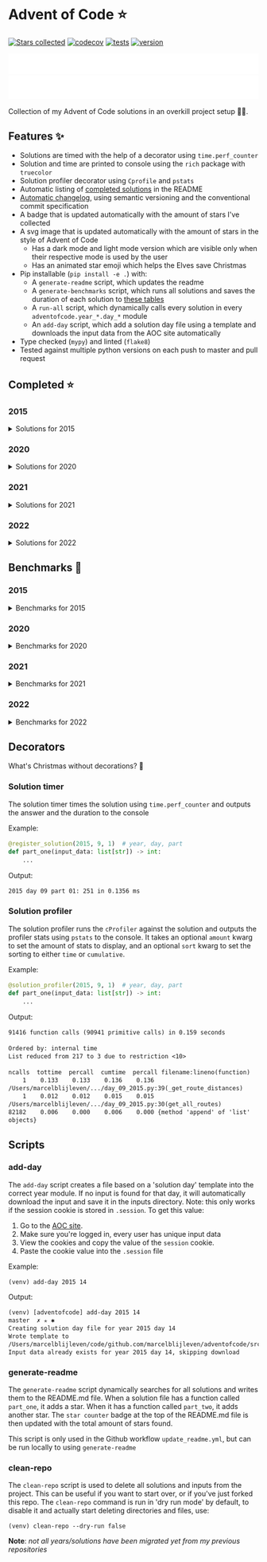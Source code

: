 # Advent of Code ⭐️
[![Stars collected](https://shields.io/static/v1?label=stars%20collected&message=145&color=yellow)]()
[![codecov](https://codecov.io/gh/marcelblijleven/adventofcode/branch/master/graph/badge.svg?token=jZ2TgfyltM)](https://codecov.io/gh/marcelblijleven/adventofcode)
[![tests](https://github.com/marcelblijleven/adventofcode/actions/workflows/tests.yaml/badge.svg)](https://github.com/marcelblijleven/adventofcode)
[![version](https://img.shields.io/github/v/release/marcelblijleven/adventofcode.svg)](https://github.com/marcelblijleven/adventofcode/releases)

![advent of code](./image_dark.svg#gh-dark-mode-only)
![advent of code](./image_light.svg#gh-light-mode-only)

Collection of my Advent of Code solutions in an overkill project setup 👻🎄.

## Features ✨
- Solutions are timed with the help of a decorator using `time.perf_counter`
- Solution and time are printed to console using the `rich` package with `truecolor`
- Solution profiler decorator using `Cprofile` and `pstats`
- Automatic listing of [completed solutions](#completed-) in the README
- [Automatic changelog](CHANGELOG.md), using semantic versioning and the conventional commit specification
- A badge that is updated automatically with the amount of stars I've collected
- A svg image that is updated automatically with the amount of stars in the style of Advent of Code
  - Has a dark mode and light mode version which are visible only when their respective mode is used by the user
  - Has an animated star emoji which helps the Elves save Christmas
- Pip installable (`pip install -e .`) with:
  - A `generate-readme` script, which updates the readme
  - A `generate-benchmarks` script, which runs all solutions and saves the duration of each solution to [these tables](#benchmarks-)
  - A `run-all` script, which dynamically calls every solution in every `adventofcode.year_*.day_*` module
  - An `add-day` script, which add a solution day file using a template and downloads the input data from the AOC site automatically
- Type checked (`mypy`) and linted (`flake8`)
- Tested against multiple python versions on each push to master and pull request

<!-- start completed section -->
## Completed ⭐️
### 2015
<details><summary>Solutions for 2015</summary>
<p>

| day   | part one | part two |
| :---: | :------: | :------: |
| 01 | ⭐️ | ⭐️ |
| 02 | ⭐️ | ⭐️ |
| 03 | ⭐️ | ⭐️ |
| 04 | ⭐️ | ⭐️ |
| 05 | ⭐️ | ⭐️ |
| 06 | ⭐️ | ⭐️ |
| 07 | ⭐️ | ⭐️ |
| 08 | ⭐️ | ⭐️ |
| 09 | ⭐️ | ⭐️ |
| 10 | ⭐️ | ⭐️ |
| 11 | ⭐️ | ⭐️ |
| 12 | ⭐️ | ⭐️ |
| 13 | ⭐️ | ⭐️ |
| 14 | ⭐️ | ⭐️ |
| 15 | ⭐️ | ⭐️ |
| 16 | ⭐️ | ⭐️ |
| 17 | ⭐️ | ⭐️ |
| 18 | ⭐️ | ⭐️ |
| 19 | ⭐️ | ⭐️ |
| 20 | ⭐️ | ⭐️ |
| 21 | ⭐️ | ⭐️ |
| 22 | ⭐️ | ⭐️ |
| 23 | ⭐️ | ⭐️ |
| 24 | ⭐️ | ⭐️ |
| 25 | ⭐️ | ⭐️ |

</p>
</details>

### 2020
<details><summary>Solutions for 2020</summary>
<p>

| day   | part one | part two |
| :---: | :------: | :------: |
| 01 | ⭐️ | ⭐️ |
| 02 | ⭐️ | ⭐️ |
| 03 | ⭐️ | ⭐️ |
| 04 | ⭐️ | ⭐️ |
| 05 | ⭐️ | ⭐️ |
| 06 | ⭐️ | ⭐️ |
| 07 | ⭐️ | ⭐️ |
| 08 | ⭐️ | ⭐️ |
| 09 | ⭐️ | ⭐️ |
| 10 | ⭐️ | ⭐️ |
| 11 | ⭐️ | ⭐️ |
| 12 | ⭐️ | ⭐️ |
| 13 | ⭐️ | ⭐️ |
| 14 | ⭐️ | ⭐️ |
| 15 | ⭐️ | ⭐️ |
| 16 | ⭐️ | ⭐️ |

</p>
</details>

### 2021
<details><summary>Solutions for 2021</summary>
<p>

| day   | part one | part two |
| :---: | :------: | :------: |
| 01 | ⭐️ | ⭐️ |
| 02 | ⭐️ | ⭐️ |
| 03 | ⭐️ | ⭐️ |
| 04 | ⭐️ | ⭐️ |
| 05 | ⭐️ | ⭐️ |
| 06 | ⭐️ | ⭐️ |
| 07 | ⭐️ | ⭐️ |
| 08 | ⭐️ | ⭐️ |
| 09 | ⭐️ | ⭐️ |
| 10 | ⭐️ | ⭐️ |
| 11 | ⭐️ | ⭐️ |
| 12 | ⭐️ | ⭐️ |
| 13 | ⭐️ | ⭐️ |
| 14 | ⭐️ | ⭐️ |
| 15 | ⭐️ | ⭐️ |
| 16 | ⭐️ | ⭐️ |
| 17 | ⭐️ | ⭐️ |
| 18 | ⭐️ | ⭐️ |
| 19 | ⭐️ | ⭐️ |
| 20 | ⭐️ | ⭐️ |
| 21 | ⭐️ | ⭐️ |
| 22 | ⭐️ | ⭐️ |
| 25 | ⭐️ | – |

</p>
</details>

### 2022
<details><summary>Solutions for 2022</summary>
<p>

| day   | part one | part two |
| :---: | :------: | :------: |
| 01 | ⭐️ | ⭐️ |
| 02 | ⭐️ | ⭐️ |
| 03 | ⭐️ | ⭐️ |
| 04 | ⭐️ | ⭐️ |
| 05 | ⭐️ | ⭐️ |
| 06 | ⭐️ | ⭐️ |
| 07 | ⭐️ | ⭐️ |
| 08 | ⭐️ | ⭐️ |
| 09 | ⭐️ | ⭐️ |

</p>
</details>


<!-- end completed section -->

<!-- start benchmark section -->
## Benchmarks 🚀
### 2015
<details><summary>Benchmarks for 2015</summary>
<p>

|  day  | part  | duration |
| :---: | :---: | -------: |
| 01 | part one | 0.25 ms |
| 01 | part two | 0.10 ms |
| 02 | part one | 1.37 ms |
| 02 | part two | 1.27 ms |
| 03 | part one | 2.03 ms |
| 03 | part two | 2.67 ms |
| 04 | part one | 69.00 ms |
| 04 | part two | 2298.44 ms |
| 05 | part one | 1.24 ms |
| 05 | part two | 1.68 ms |
| 06 | part one | 4433.12 ms |
| 06 | part two | 5095.63 ms |
| 07 | part one | 1.06 ms |
| 07 | part two | 1.95 ms |
| 08 | part one | 0.83 ms |
| 08 | part two | 0.31 ms |
| 09 | part one | 73.47 ms |
| 09 | part two | 73.19 ms |
| 10 | part one | 228.92 ms |
| 10 | part two | 3245.16 ms |
| 10 | part two method 2 | 2705.51 ms |
| 11 | part one | 0.01 ms |
| 11 | part two | 0.01 ms |
| 12 | part one | 0.82 ms |
| 12 | part two | 0.76 ms |
| 13 | part one | 85.20 ms |
| 13 | part two | 822.93 ms |
| 14 | part one | 16.74 ms |
| 14 | part two | 16.96 ms |
| 15 | part one | 582.55 ms |
| 15 | part two | 212.15 ms |
| 16 | part one | 0.78 ms |
| 16 | part two | 0.80 ms |
| 17 | part one | 145.18 ms |
| 17 | part two | 74.59 ms |
| 18 | part one | 2439.96 ms |
| 18 | part two | 2579.58 ms |
| 19 | part one | 2.45 ms |
| 19 | part two | 0.21 ms |
| 20 | part one | 3315.01 ms |
| 20 | part two | 968.48 ms |
| 21 | part one | 3.79 ms |
| 21 | part two | 3.71 ms |
| 22 | part one | 170.26 ms |
| 22 | part two | 124.34 ms |
| 23 | part one | 0.55 ms |
| 23 | part two | 0.69 ms |
| 24 | part one | 65.81 ms |
| 24 | part two | 2.60 ms |
| 25 | part one | 2030.58 ms |
| 25 | part two | 0.00 ms |

</p>
</details>

### 2020
<details><summary>Benchmarks for 2020</summary>
<p>

|  day  | part  | duration |
| :---: | :---: | -------: |
| 01 | part one | 0.11 ms |
| 01 | part two | 100.89 ms |
| 02 | part one | 2.90 ms |
| 02 | part two | 2.54 ms |
| 03 | part one | 0.08 ms |
| 03 | part two | 0.33 ms |
| 04 | part one | 0.61 ms |
| 04 | part two | 1.38 ms |
| 05 | part one | 6.82 ms |
| 05 | part two | 2.28 ms |
| 05 | part one binary version | 0.29 ms |
| 06 | part one | 0.84 ms |
| 06 | part two | 0.99 ms |
| 07 | part one | 65.92 ms |
| 07 | part two | 1.02 ms |
| 08 | part one | 0.35 ms |
| 08 | part two | 19.00 ms |
| 09 | part one | 0.56 ms |
| 09 | part two | 867.15 ms |
| 10 | part one | 0.02 ms |
| 10 | part two | 0.04 ms |
| 11 | part one | 2706.43 ms |
| 11 | part two | 2428.67 ms |
| 12 | part one | 0.34 ms |
| 12 | part two | 0.31 ms |
| 13 | part one | 0.15 ms |
| 13 | part two | 0.07 ms |
| 14 | part one | 1.38 ms |
| 14 | part two | 406.94 ms |
| 15 | part one | 0.15 ms |
| 15 | part two | 4957.69 ms |
| 16 | part one | 1.19 ms |
| 16 | part two | 5.41 ms |

</p>
</details>

### 2021
<details><summary>Benchmarks for 2021</summary>
<p>

|  day  | part  | duration |
| :---: | :---: | -------: |
| 01 | part one | 0.19 ms |
| 01 | part two | 0.90 ms |
| 01 | part two reuse part one | 0.69 ms |
| 02 | part one | 0.43 ms |
| 02 | part two | 0.43 ms |
| 03 | part one | 0.86 ms |
| 03 | part two | 2.26 ms |
| 04 | part one | 8.55 ms |
| 04 | part two | 17.89 ms |
| 05 | part one | 30.96 ms |
| 05 | part two | 58.56 ms |
| 06 | part one | 0.06 ms |
| 06 | part two | 0.09 ms |
| 06 | part two faster | 0.08 ms |
| 07 | part one | 0.24 ms |
| 07 | part two | 0.44 ms |
| 08 | part one | 0.19 ms |
| 08 | part two | 1.64 ms |
| 09 | part one | 8.44 ms |
| 09 | part two | 11.56 ms |
| 09 | part two async | 14.78 ms |
| 09 | part two mp | 152.37 ms |
| 10 | part one | 1.05 ms |
| 10 | part two | 2.13 ms |
| 11 | part one | 6.89 ms |
| 11 | part two | 15.31 ms |
| 12 | part one | 15.55 ms |
| 12 | part two | 513.53 ms |
| 13 | part one | 0.53 ms |
| 13 | part two | 1.06 ms |
| 14 | part one | 0.42 ms |
| 14 | part two | 1.60 ms |
| 15 | part one | 30.51 ms |
| 15 | part two | 746.30 ms |
| 16 | part one | 0.51 ms |
| 16 | part two | 0.50 ms |
| 17 | part one | 147.30 ms |
| 17 | part two | 1361.03 ms |
| 17 | part one quick maths | 0.01 ms |
| 18 | part one | 116.10 ms |
| 18 | part two | 1871.49 ms |
| 19 | part one | 385.11 ms |
| 19 | part two | 388.17 ms |
| 20 | part one | 54.31 ms |
| 20 | part two | 2991.96 ms |
| 21 | part one | 0.40 ms |
| 21 | part two | 190.35 ms |
| 22 | part one | 389.04 ms |
| 22 | part two | 2449.94 ms |
| 25 | part one | 16436.05 ms |

</p>
</details>

### 2022
<details><summary>Benchmarks for 2022</summary>
<p>

|  day  | part  | duration |
| :---: | :---: | -------: |
| 01 | part one | 0.23 ms |
| 01 | part two | 0.27 ms |
| 02 | part one | 1.40 ms |
| 02 | part two | 1.35 ms |
| 02 | part one with mapping | 0.15 ms |
| 02 | part two with mapping | 0.11 ms |
| 03 | part one | 0.48 ms |
| 03 | part two | 0.37 ms |
| 04 | part one | 0.79 ms |
| 04 | part two | 2.22 ms |
| 05 | part one | 0.92 ms |
| 05 | part two | 0.62 ms |
| 06 | part one | 0.48 ms |
| 06 | part two | 1.42 ms |

</p>
</details>

<!-- end benchmark section --> 

## Decorators
What's Christmas without decorations? 🎄

### Solution timer
The solution timer times the solution using `time.perf_counter` and outputs the answer and the duration to the console

Example:
```python
@register_solution(2015, 9, 1)  # year, day, part
def part_one(input_data: list[str]) -> int:
    ...
```

Output:
```text
2015 day 09 part 01: 251 in 0.1356 ms
```

### Solution profiler
The solution profiler runs the `cProfiler` against the solution and outputs the profiler stats using `pstats` to the console.
It takes an optional `amount` kwarg to set the amount of stats to display, and an optional `sort` kwarg to set the sorting to either
`time` or `cumulative`.

Example:
```python
@solution_profiler(2015, 9, 1)  # year, day, part
def part_one(input_data: list[str]) -> int:
    ...
```

Output:
```text
91416 function calls (90941 primitive calls) in 0.159 seconds

Ordered by: internal time
List reduced from 217 to 3 due to restriction <10>

ncalls  tottime  percall  cumtime  percall filename:lineno(function)
    1    0.133    0.133    0.136    0.136 /Users/marcelblijleven/.../day_09_2015.py:39(_get_route_distances)
    1    0.012    0.012    0.015    0.015 /Users/marcelblijleven/.../day_09_2015.py:30(get_all_routes)
82182    0.006    0.000    0.006    0.000 {method 'append' of 'list' objects}
```

## Scripts
### add-day
The `add-day` script creates a file based on a 'solution day' template into the correct year module. If no input is found
for that day, it will automatically download the input and save it in the inputs directory. Note: this only works if the
session cookie is stored in `.session`. To get this value:
1. Go to the [AOC site](https://adventofcode.com).
2. Make sure you're logged in, every user has unique input data
3. View the cookies and copy the value of the `session` cookie.
4. Paste the cookie value into the `.session` file

Example:
```shell
(venv) add-day 2015 14
```

Output:
```text
(venv) [adventofcode] add-day 2015 14                                                                                                                                                                   master  ✗ ✭ ✱
Creating solution day file for year 2015 day 14
Wrote template to /Users/marcelblijleven/code/github.com/marcelblijleven/adventofcode/src/adventofcode/year_2015/day_14_2015.py
Input data already exists for year 2015 day 14, skipping download
```

### generate-readme
The `generate-readme` script dynamically searches for all solutions and writes them to the README.md file.
When a solution file has a function called `part_one`, it adds a star. When it has a function called `part_two`, it adds another
star. The `star counter` badge at the top of the README.md file is then updated with the total amount of stars found.

This script is only used in the Github workflow `update_readme.yml`, but can be run locally to using `generate-readme`

### clean-repo
The `clean-repo` script is used to delete all solutions and inputs from the project. This can be useful if you want to start over,
or if you've just forked this repo. The `clean-repo` command is run in 'dry run mode' by default, to disable it and actually
start deleting directories and files, use:

```shell
(venv) clean-repo --dry-run false 
```

**Note**: _not all years/solutions have been migrated yet from my previous repositories_
